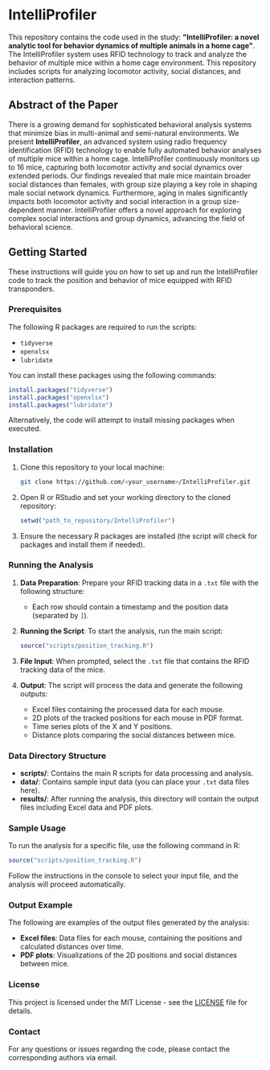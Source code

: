 # IntelliProfiler

This repository contains the code used in the study: **"IntelliProfiler: a novel analytic tool for behavior dynamics of multiple animals in a home cage"**. The IntelliProfiler system uses RFID technology to track and analyze the behavior of multiple mice within a home cage environment. This repository includes scripts for analyzing locomotor activity, social distances, and interaction patterns.

## Abstract of the Paper

There is a growing demand for sophisticated behavioral analysis systems that minimize bias in multi-animal and semi-natural environments. We present **IntelliProfiler**, an advanced system using radio frequency identification (RFID) technology to enable fully automated behavior analyses of multiple mice within a home cage. IntelliProfiler continuously monitors up to 16 mice, capturing both locomotor activity and social dynamics over extended periods. Our findings revealed that male mice maintain broader social distances than females, with group size playing a key role in shaping male social network dynamics. Furthermore, aging in males significantly impacts both locomotor activity and social interaction in a group size-dependent manner. IntelliProfiler offers a novel approach for exploring complex social interactions and group dynamics, advancing the field of behavioral science.

## Getting Started

These instructions will guide you on how to set up and run the IntelliProfiler code to track the position and behavior of mice equipped with RFID transponders.

### Prerequisites

The following R packages are required to run the scripts:
- `tidyverse`
- `openxlsx`
- `lubridate`

You can install these packages using the following commands:

```r
install.packages("tidyverse")
install.packages("openxlsx")
install.packages("lubridate")
```

Alternatively, the code will attempt to install missing packages when executed.

### Installation

1. Clone this repository to your local machine:
   ```bash
   git clone https://github.com/<your_username>/IntelliProfiler.git
   ```

2. Open R or RStudio and set your working directory to the cloned repository:
   ```r
   setwd("path_to_repository/IntelliProfiler")
   ```

3. Ensure the necessary R packages are installed (the script will check for packages and install them if needed).

### Running the Analysis

1. **Data Preparation**:
   Prepare your RFID tracking data in a `.txt` file with the following structure:
   - Each row should contain a timestamp and the position data (separated by `]`).
   
2. **Running the Script**:
   To start the analysis, run the main script:
   ```r
   source("scripts/position_tracking.R")
   ```

3. **File Input**:
   When prompted, select the `.txt` file that contains the RFID tracking data of the mice.

4. **Output**:
   The script will process the data and generate the following outputs:
   - Excel files containing the processed data for each mouse.
   - 2D plots of the tracked positions for each mouse in PDF format.
   - Time series plots of the X and Y positions.
   - Distance plots comparing the social distances between mice.

### Data Directory Structure

- **scripts/**: Contains the main R scripts for data processing and analysis.
- **data/**: Contains sample input data (you can place your `.txt` data files here).
- **results/**: After running the analysis, this directory will contain the output files including Excel data and PDF plots.

### Sample Usage

To run the analysis for a specific file, use the following command in R:

```r
source("scripts/position_tracking.R")
```

Follow the instructions in the console to select your input file, and the analysis will proceed automatically.

### Output Example

The following are examples of the output files generated by the analysis:
- **Excel files**: Data files for each mouse, containing the positions and calculated distances over time.
- **PDF plots**: Visualizations of the 2D positions and social distances between mice.

### License

This project is licensed under the MIT License - see the [LICENSE](LICENSE) file for details.

### Contact

For any questions or issues regarding the code, please contact the corresponding authors via email.
